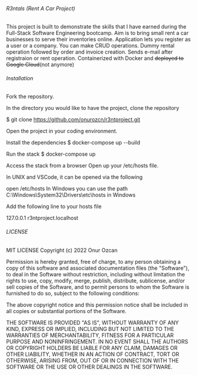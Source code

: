 ###### R3ntals (Rent A Car Project)
This project is built to demonstrate the skills that I have earned during the Full-Stack Software Engineering bootcamp.
Aim is to bring small rent a car businesses to serve their inventories online. 
Application lets you register as a user or a company.
You can make CRUD operations.
Dummy rental operation followed by order and invoice creation.
Sends e-mail after registraion or rent operation.
Containerized with Docker and ~~deployed to Google Cloud~~(not anymore)

###### Installation
Fork the repository.

In the directory you would like to have the project, clone the repository

$ git clone https://github.com/onurozcn/r3ntproject.git

Open the project in your coding environment.

Install the dependencies
$ docker-compose up --build

Run the stack
$ docker-compose up

Access the stack from a browser
Open up your /etc/hosts file.

In UNIX and VSCode, it can be opened via the following

open /etc/hosts
In Windows you can use the path C:\Windows\System32\Drivers\etc\hosts in Windows

Add the following line to your hosts file

127.0.0.1 r3ntproject.localhost


###### LICENSE
MIT LICENSE
Copyright (c) 2022 Onur Ozcan

Permission is hereby granted, free of charge, to any person obtaining
a copy of this software and associated documentation files (the
"Software"), to deal in the Software without restriction, including
without limitation the rights to use, copy, modify, merge, publish,
distribute, sublicense, and/or sell copies of the Software, and to
permit persons to whom the Software is furnished to do so, subject to
the following conditions:

The above copyright notice and this permission notice shall be
included in all copies or substantial portions of the Software.

THE SOFTWARE IS PROVIDED "AS IS", WITHOUT WARRANTY OF ANY KIND,
EXPRESS OR IMPLIED, INCLUDING BUT NOT LIMITED TO THE WARRANTIES OF
MERCHANTABILITY, FITNESS FOR A PARTICULAR PURPOSE AND
NONINFRINGEMENT. IN NO EVENT SHALL THE AUTHORS OR COPYRIGHT HOLDERS BE
LIABLE FOR ANY CLAIM, DAMAGES OR OTHER LIABILITY, WHETHER IN AN ACTION
OF CONTRACT, TORT OR OTHERWISE, ARISING FROM, OUT OF OR IN CONNECTION
WITH THE SOFTWARE OR THE USE OR OTHER DEALINGS IN THE SOFTWARE.
